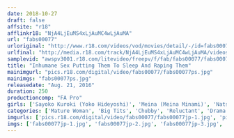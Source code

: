 ```yaml
---
date: 2018-10-27
draft: false
affsite: "r18"
afflinkr18: "NjA4LjEuMS4xLjAuMC4wLjAuMA"
url: "fabs00077"
urloriginal: "http://www.r18.com/videos/vod/movies/detail/-/id=fabs00077"
urlfinal: "http://media.r18.com/track/NjA4LjEuMS4xLjAuMC4wLjAuMA/videos/vod/movies/detail/-/id=fabs00077"
samplevid: "awspv3001.r18.com/litevideo/freepv/f/fab/fabs00077/fabs00077_dmb_w.mp4"
title: "Inhumane Sex Putting Them To Sleep And Raping Them"
mainimgurl: "pics.r18.com/digital/video/fabs00077/fabs00077ps.jpg"
mainimgs: "fabs00077ps.jpg"
releasedate: "Aug. 21, 2016"
duration: 250
productioncomp: "FA Pro"
girls: ['Sayoko Kuroki (Yoko Hideyoshi)', 'Meina (Meina Minami)', 'Natsumi Kitahara', 'Yu Kawakami (Shizuku Morino)', 'Yu Uehara', 'Erika Natsumi', 'Nozomi Hatzuki']
categories: ['Mature Woman', 'Big Tits', 'Chubby', 'Reluctant', 'Drama', 'Prestige / HERO / FA Pro SALE']
imgurls: ['pics.r18.com/digital/video/fabs00077/fabs00077jp-1.jpg', 'pics.r18.com/digital/video/fabs00077/fabs00077jp-2.jpg', 'pics.r18.com/digital/video/fabs00077/fabs00077jp-3.jpg', 'pics.r18.com/digital/video/fabs00077/fabs00077jp-4.jpg', 'pics.r18.com/digital/video/fabs00077/fabs00077jp-5.jpg', 'pics.r18.com/digital/video/fabs00077/fabs00077jp-6.jpg', 'pics.r18.com/digital/video/fabs00077/fabs00077jp-7.jpg', 'pics.r18.com/digital/video/fabs00077/fabs00077jp-8.jpg', 'pics.r18.com/digital/video/fabs00077/fabs00077jp-9.jpg', 'pics.r18.com/digital/video/fabs00077/fabs00077jp-10.jpg', 'pics.r18.com/digital/video/fabs00077/fabs00077jp-11.jpg', 'pics.r18.com/digital/video/fabs00077/fabs00077jp-12.jpg', 'pics.r18.com/digital/video/fabs00077/fabs00077jp-13.jpg', 'pics.r18.com/digital/video/fabs00077/fabs00077jp-14.jpg', 'pics.r18.com/digital/video/fabs00077/fabs00077jp-15.jpg', 'pics.r18.com/digital/video/fabs00077/fabs00077jp-16.jpg', 'pics.r18.com/digital/video/fabs00077/fabs00077jp-17.jpg', 'pics.r18.com/digital/video/fabs00077/fabs00077jp-18.jpg', 'pics.r18.com/digital/video/fabs00077/fabs00077jp-19.jpg', 'pics.r18.com/digital/video/fabs00077/fabs00077jp-20.jpg']
imgs: ['fabs00077jp-1.jpg', 'fabs00077jp-2.jpg', 'fabs00077jp-3.jpg', 'fabs00077jp-4.jpg', 'fabs00077jp-5.jpg', 'fabs00077jp-6.jpg', 'fabs00077jp-7.jpg', 'fabs00077jp-8.jpg', 'fabs00077jp-9.jpg', 'fabs00077jp-10.jpg', 'fabs00077jp-11.jpg', 'fabs00077jp-12.jpg', 'fabs00077jp-13.jpg', 'fabs00077jp-14.jpg', 'fabs00077jp-15.jpg', 'fabs00077jp-16.jpg', 'fabs00077jp-17.jpg', 'fabs00077jp-18.jpg', 'fabs00077jp-19.jpg', 'fabs00077jp-20.jpg']
---
```

